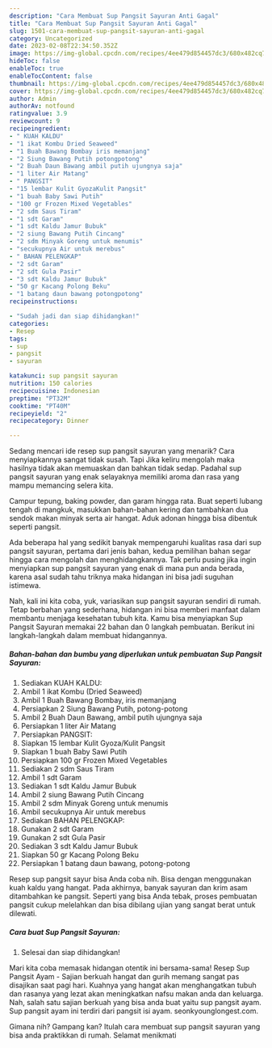```yaml
---
description: "Cara Membuat Sup Pangsit Sayuran Anti Gagal"
title: "Cara Membuat Sup Pangsit Sayuran Anti Gagal"
slug: 1501-cara-membuat-sup-pangsit-sayuran-anti-gagal
category: Uncategorized
date: 2023-02-08T22:34:50.352Z
image: https://img-global.cpcdn.com/recipes/4ee479d854457dc3/680x482cq70/sup-pangsit-sayuran-foto-resep-utama.jpg
hideToc: false
enableToc: true
enableTocContent: false
thumbnail: https://img-global.cpcdn.com/recipes/4ee479d854457dc3/680x482cq70/sup-pangsit-sayuran-foto-resep-utama.jpg
cover: https://img-global.cpcdn.com/recipes/4ee479d854457dc3/680x482cq70/sup-pangsit-sayuran-foto-resep-utama.jpg
author: Admin
authorAv: notfound
ratingvalue: 3.9
reviewcount: 9
recipeingredient:
- " KUAH KALDU"
- "1 ikat Kombu Dried Seaweed"
- "1 Buah Bawang Bombay iris memanjang"
- "2 Siung Bawang Putih potongpotong"
- "2 Buah Daun Bawang ambil putih ujungnya saja"
- "1 liter Air Matang"
- " PANGSIT"
- "15 lembar Kulit GyozaKulit Pangsit"
- "1 buah Baby Sawi Putih"
- "100 gr Frozen Mixed Vegetables"
- "2 sdm Saus Tiram"
- "1 sdt Garam"
- "1 sdt Kaldu Jamur Bubuk"
- "2 siung Bawang Putih Cincang"
- "2 sdm Minyak Goreng untuk menumis"
- "secukupnya Air untuk merebus"
- " BAHAN PELENGKAP"
- "2 sdt Garam"
- "2 sdt Gula Pasir"
- "3 sdt Kaldu Jamur Bubuk"
- "50 gr Kacang Polong Beku"
- "1 batang daun bawang potongpotong"
recipeinstructions:

- "Sudah jadi dan siap dihidangkan!"
categories:
- Resep
tags:
- sup
- pangsit
- sayuran

katakunci: sup pangsit sayuran 
nutrition: 150 calories
recipecuisine: Indonesian
preptime: "PT32M"
cooktime: "PT40M"
recipeyield: "2"
recipecategory: Dinner

---
```



Sedang mencari ide resep sup pangsit sayuran yang menarik? Cara menyiapkannya sangat tidak susah. Tapi Jika keliru mengolah maka hasilnya tidak akan memuaskan dan bahkan tidak sedap. Padahal sup pangsit sayuran yang enak selayaknya memiliki aroma dan rasa yang mampu memancing selera kita.


Campur tepung, baking powder, dan garam hingga rata. Buat seperti lubang tengah di mangkuk, masukkan bahan-bahan kering dan tambahkan dua sendok makan minyak serta air hangat. Aduk adonan hingga bisa dibentuk seperti pangsit.

Ada beberapa hal yang sedikit banyak mempengaruhi kualitas rasa dari sup pangsit sayuran, pertama dari jenis bahan, kedua pemilihan bahan segar hingga cara mengolah dan menghidangkannya. Tak perlu pusing jika ingin menyiapkan sup pangsit sayuran yang enak di mana pun anda berada, karena asal sudah tahu triknya maka hidangan ini bisa jadi suguhan istimewa.


Nah, kali ini kita coba, yuk, variasikan sup pangsit sayuran sendiri di rumah. Tetap berbahan yang sederhana, hidangan ini bisa memberi manfaat dalam membantu menjaga kesehatan tubuh kita. Kamu bisa menyiapkan Sup Pangsit Sayuran memakai 22 bahan dan 0 langkah pembuatan. Berikut ini langkah-langkah dalam membuat hidangannya.

<!--inarticleads1-->

##### Bahan-bahan dan bumbu yang diperlukan untuk pembuatan Sup Pangsit Sayuran:

1. Sediakan  KUAH KALDU:
1. Ambil 1 ikat Kombu (Dried Seaweed)
1. Ambil 1 Buah Bawang Bombay, iris memanjang
1. Persiapkan 2 Siung Bawang Putih, potong-potong
1. Ambil 2 Buah Daun Bawang, ambil putih ujungnya saja
1. Persiapkan 1 liter Air Matang
1. Persiapkan  PANGSIT:
1. Siapkan 15 lembar Kulit Gyoza/Kulit Pangsit
1. Siapkan 1 buah Baby Sawi Putih
1. Persiapkan 100 gr Frozen Mixed Vegetables
1. Sediakan 2 sdm Saus Tiram
1. Ambil 1 sdt Garam
1. Sediakan 1 sdt Kaldu Jamur Bubuk
1. Ambil 2 siung Bawang Putih Cincang
1. Ambil 2 sdm Minyak Goreng untuk menumis
1. Ambil secukupnya Air untuk merebus
1. Sediakan  BAHAN PELENGKAP:
1. Gunakan 2 sdt Garam
1. Gunakan 2 sdt Gula Pasir
1. Sediakan 3 sdt Kaldu Jamur Bubuk
1. Siapkan 50 gr Kacang Polong Beku
1. Persiapkan 1 batang daun bawang, potong-potong


Resep sup pangsit sayur bisa Anda coba nih. Bisa dengan menggunakan kuah kaldu yang hangat. Pada akhirnya, banyak sayuran dan krim asam ditambahkan ke pangsit. Seperti yang bisa Anda tebak, proses pembuatan pangsit cukup melelahkan dan bisa dibilang ujian yang sangat berat untuk dilewati. 

<!--inarticleads2-->

##### Cara buat Sup Pangsit Sayuran:


1. Selesai dan siap dihidangkan!

Mari kita coba memasak hidangan otentik ini bersama-sama! Resep Sup Pangsit Ayam - Sajian berkuah hangat dan gurih memang sangat pas disajikan saat pagi hari. Kuahnya yang hangat akan menghangatkan tubuh dan rasanya yang lezat akan meningkatkan nafsu makan anda dan keluarga. Nah, salah satu sajian berkuah yang bisa anda buat yaitu sup pangsit ayam. Sup pangsit ayam ini terdiri dari pangsit isi ayam. seonkyounglongest.com. 

Gimana nih? Gampang kan? Itulah cara membuat sup pangsit sayuran yang bisa anda praktikkan di rumah. Selamat menikmati
